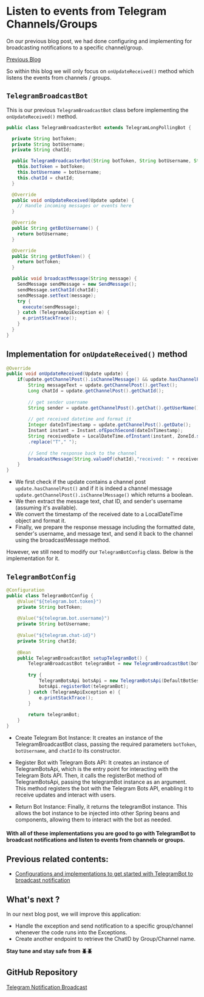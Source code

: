 # Listen to events from Telegram Channels/Groups
On our previous blog post, we had done configuring and implementing for broadcasting notifications to a specific channel/group.

[Previous Blog](https://blogs.metaphorlism.com/blogs/65e44d29d39cf954960690a1)

So within this blog we will only focus on `onUpdateReceived()` method which listens the events from channels / groups.

## `TelegramBroadcastBot`
This is our previous `TelegramBroadcastBot` class before implementing the `onUpdateReceived()` method.

```java
public class TelegramBroadcasterBot extends TelegramLongPollingBot {

  private String botToken;
  private String botUsername;
  private String chatId;

  public TelegramBroadcasterBot(String botToken, String botUsername, String chatId) {
    this.botToken = botToken;
    this.botUsername = botUsername;
    this.chatId = chatId;
  }

  @Override
  public void onUpdateReceived(Update update) {
    // Handle incoming messages or events here
  }

  @Override
  public String getBotUsername() {
    return botUsername;
  }

  @Override
  public String getBotToken() {
    return botToken;
  }

  public void broadcastMessage(String message) {
    SendMessage sendMessage = new SendMessage();
    sendMessage.setChatId(chatId);
    sendMessage.setText(message);
    try {
      execute(sendMessage);
    } catch (TelegramApiException e) {
      e.printStackTrace();
    }
  }
}
```

## Implementation for `onUpdateReceived()` method

```java
@Override
public void onUpdateReceived(Update update) {
    if(update.getChannelPost().isChannelMessage() && update.hasChannelPost()) {
        String messageText = update.getChannelPost().getText();
        Long chatId = update.getChannelPost().getChatId();
        
        // get sender username
        String sender = update.getChannelPost().getChat().getUserName();
        
        // get received datetime and format it
        Integer dateInTimestamp = update.getChannelPost().getDate();
        Instant instant = Instant.ofEpochSecond(dateInTimestamp);
        String receivedDate = LocalDateTime.ofInstant(instant, ZoneId.systemDefault()).toString()
        .replace("T"," ");
        
        // Send the response back to the channel
        broadcastMessage(String.valueOf(chatId),"received: " + receivedDate + "\nreplied to " + sender + "\nmessage: " + messageText);
    }
}
```

- We first check if the update contains a channel post `update.hasChannelPost()` and if it is indeed a channel message `update.getChannelPost().isChannelMessage()` which returns a boolean.
- We then extract the message text, chat ID, and sender's username (assuming it's available).
- We convert the timestamp of the received date to a LocalDateTime object and format it.
- Finally, we prepare the response message including the formatted date, sender's username, and message text, and send it back to the channel using the broadcastMessage method.

However, we still need to modify our `TelegramBotConfig` class. Below is the implementation for it.


## `TelegramBotConfig`

```java
@Configuration
public class TelegramBotConfig {
    @Value("${telegram.bot.token}")
    private String botToken;
    
    @Value("${telegram.bot.username}")
    private String botUsername;
    
    @Value("${telegram.chat-id}")
    private String chatId;
    
    @Bean
    public TelegramBroadcastBot setupTelegramBot() {
        TelegramBroadcastBot telegramBot = new TelegramBroadcastBot(botToken, botUsername, chatId);
        
        try {
            TelegramBotsApi botsApi = new TelegramBotsApi(DefaultBotSession.class);
            botsApi.registerBot(telegramBot);
        } catch (TelegramApiException e) {
            e.printStackTrace();
        }
        
        return telegramBot;
    }
}
```

- Create Telegram Bot Instance: It creates an instance of the TelegramBroadcastBot class, passing the required parameters `botToken`, `botUsername`, and `chatId` to its constructor.

- Register Bot with Telegram Bots API: It creates an instance of TelegramBotsApi, which is the entry point for interacting with the Telegram Bots API. Then, it calls the registerBot method of TelegramBotsApi, passing the telegramBot instance as an argument. This method registers the bot with the Telegram Bots API, enabling it to receive updates and interact with users.

- Return Bot Instance: Finally, it returns the telegramBot instance. This allows the bot instance to be injected into other Spring beans and components, allowing them to interact with the bot as needed.


#### With all of these implementations you are good to go with TelegramBot to broadcast notifications and listen to events from channels or groups.

## Previous related contents:
- [Configurations and implementations to get started with TelegramBot to broadcast notification](https://blogs.metaphorlism.com/blogs/65e44d29d39cf954960690a1)

## What's next ?
In our next blog post, we will improve this application:
- Handle the exception and send notification to a specific group/channel whenever the code runs into the Exceptions.
- Create another endpoint to retrieve the ChatID by Group/Channel name.

**Stay tune and stay safe from 🪲🪲**

## GitHub Repository

[Telegram Notification Broadcast](https://github.com/metaphorlism/telegram-broadcast/tree/feature/telegram-broadcast)
